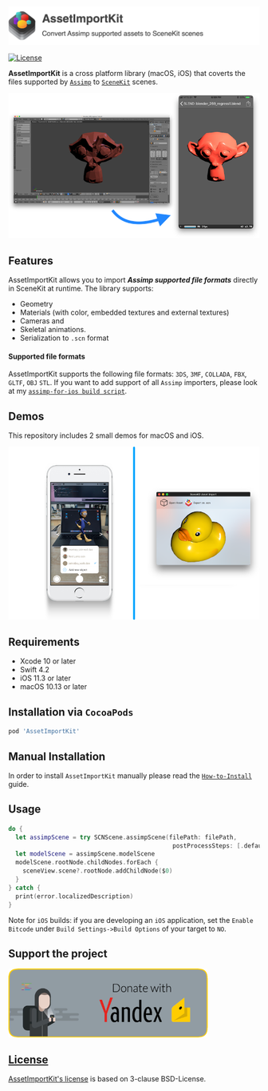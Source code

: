 <p align="left">
    <img src="Media/AssetImportKit.png", width="844">
</p>

[![License](https://img.shields.io/badge/License-BSD%203--Clause-blue.svg)](https://opensource.org/licenses/BSD-3-Clause)

**AssetImportKit** is a cross platform library (macOS, iOS) that coverts the files supported by [`Assimp`](https://github.com/assimp/assimp) to [`SceneKit`](https://developer.apple.com/reference/scenekit) scenes.

<p align="center">
    <img src="Media/AssetImportKit_Demonstration.png", width="818">
</p>

## Features

AssetImportKit allows you to import ***Assimp supported file formats*** directly in SceneKit at runtime.
The library supports:
* Geometry
* Materials (with color, embedded textures and external textures)
* Cameras and
* Skeletal animations.
* Serialization to `.scn` format

#### Supported file formats ####

AssetImportKit supports the following file formats: `3DS`, `3MF`, `COLLADA`, `FBX`, `GLTF`, `OBJ` `STL`.
If you want to add support of all `Assimp` importers, please look at my [`assimp-for-ios build script`](https://github.com/eugenebokhan/Assimp-iOS-Light-Superbuild).

## Demos

This repository includes 2 small demos for macOS and iOS.

<a href="3DViewer/README.md"><img src="Media/iOS Example App.png" width=50%></a><a href="SceneKitAssetImport/README.md"><img src="Media/macOS Example App.png" width=50%></a>

## Requirements

- Xcode 10 or later
- Swift 4.2
- iOS 11.3 or later
- macOS 10.13 or later

## Installation via `CocoaPods`

```Ruby
pod 'AssetImportKit'
```

## Manual Installation

In order to install `AssetImportKit` manually please read the [`How-to-Install`](HowToInstall.md) guide.

## Usage

```Swift
do {
  let assimpScene = try SCNScene.assimpScene(filePath: filePath,
                                              postProcessSteps: [.defaultQuality])
  let modelScene = assimpScene.modelScene
  modelScene.rootNode.childNodes.forEach {
    sceneView.scene?.rootNode.addChildNode($0)
  }
} catch {
  print(error.localizedDescription)
}
```

Note for `iOS` builds: if you are developing an `iOS` application, set the `Enable Bitcode` under `Build Settings->Build Options` of your target to `NO`.

## Support the project

<a href="https://money.yandex.ru/quickpay/shop-widget?writer=seller&targets=Donation&targets-hint=&default-sum=&button-text=11&hint=&successURL=https%3A%2F%2Fgithub.com%2Feugenebokhan&quickpay=shop&account=410014480927275"><img src="Media/donate.png" width=400>

## License

[AssetImportKit's license](LICENSE) is based on 3-clause BSD-License.
